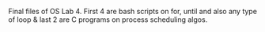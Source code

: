 Final files of OS Lab 4. First 4 are bash scripts on for, until and also any type of loop & last 2 are C programs on process scheduling algos.
